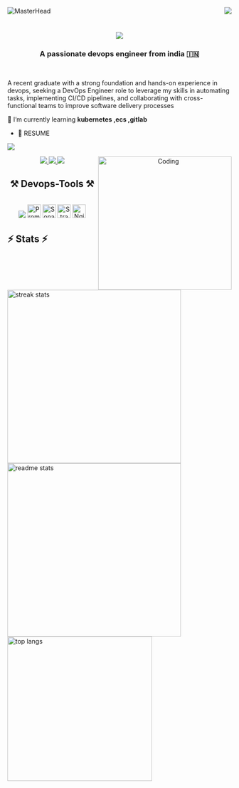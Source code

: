 ![MasterHead](https://firebasestorage.googleapis.com/v0/b/flexi-coding.appspot.com/o/dempgi7-520f8d5f-63d4-4453-8822-dbc149ae27f8.gif?alt=media&token=91c0c7b2-93c3-4029-b011-1a8703c5730d)
<img align="right" src="https://visitor-badge.laobi.icu/badge?page_id=DDhanavandhan.DDhanavandhan" />

<h1 align="center">
    <img src="https://readme-typing-svg.herokuapp.com/?font=Righteous&size=35&center=true&vCenter=true&width=500&height=70&duration=4000&lines=Hi+There!+👋;+I'm+dhanavandhan!;" />
</h1>

<h3 align="center">A passionate devops engineer from india 🇮🇳 </h3>

<br/>

<div align="left">
    
A recent graduate with a strong foundation and hands-on experience in devops, seeking a DevOps Engineer role to leverage my skills in automating tasks, implementing CI/CD pipelines, and collaborating with cross-functional teams to improve software delivery processes 
 
🌱 I’m currently learning **kubernetes ,ecs ,gitlab**

- 📄 RESUME
  
[<img src="https://img.shields.io/badge/RESUME-333333?style=for-the-badge&logo=RESUME&logoColor=white">](https://drive.google.com/drive/folders/1--mUeoGovE0-3G-dOsqkN3THCYRoh7jb)


 <div align="center"> 
  <a href="mailto:dhanavandhan96@gmail.com">
    <img src="https://img.shields.io/badge/Gmail-333333?style=for-the-badge&logo=gmail&logoColor=red" />
  </a>
  <a href="https://www.linkedin.com/in/dhanavandhan-d-9385a9246" target="_blank">
    <img src="https://img.shields.io/badge/LinkedIn-0077B5?style=for-the-badge&logo=linkedin&logoColor=white" target="_blank" />
  </a>
  <a href="https://.github.io" target="_blank">
     <img src="https://img.shields.io/badge/Portfolio-FF5722?style=for-the-badge&logo=todoist&logoColor=white" target="_blank" />
     <img align="right" alt="Coding" width="300" src="https://cdn.dribbble.com/users/1162077/screenshots/3848914/programmer.gif" />
  </a>
</div>





 
<h2 align="center">⚒️ Devops-Tools ⚒️</h2>
<br/>
<div align="center">
    <img src="https://skillicons.dev/icons?i=aws,linux,ubuntu,redhat,terraform,docker,bash,jenkins,vscode,github,git,nodejs,githubactions,grafana,kubernetes" />
    <img width="30"src="https://raw.githubusercontent.com/marwin1991/profile-technology-icons/refs/heads/main/icons/prometheus.png" alt="Prometheus" title="Prometheus" />
    <img width="30" src="https://raw.githubusercontent.com/marwin1991/profile-technology-icons/refs/heads/main/icons/sonarqube.png" alt="SonarQube" title="SonarQube" />
    <img width="30" src="https://raw.githubusercontent.com/marwin1991/profile-technology-icons/refs/heads/main/icons/strapi.png" alt="Strapi" title="Strapi"/>
    <img width="30" src="https://raw.githubusercontent.com/marwin1991/profile-technology-icons/refs/heads/main/icons/nginx.png" alt="Nginx" title="Nginx" /><br>
</div>



<h2 align="left">⚡ Stats ⚡</h2>
<br>
<div align=left>
    
  <img width=390 src="https://github-readme-streak-stats-salesp07.vercel.app/?user=ddhanavandhan&count_private=true&theme=react&border_radius=10" alt="streak stats"/>
    
  <img width=390 src="https://github-readme-stats-salesp07.vercel.app/?username=ddhanavandhan&count_private=true&show_icons=true&theme=react&rank_icon=github&border_radius=10" alt="readme stats" />
 
  <br/>
  
  <img width=325 align="center" src="https://github-readme-stats-salesp07.vercel.app/api/top-langs/?username=ddhanavandhan&hide=HTML&langs_count=8&layout=compact&theme=react&border_radius=10&size_weight=0.5&count_weight=0.5&exclude_repo=github-readme-stats" alt="top langs" />
</div>

<br/><br/>

